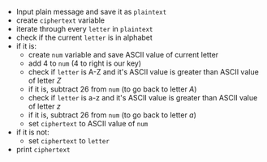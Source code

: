 * Input plain message and save it as `plaintext`
* create `ciphertext` variable
* iterate through every `letter` in `plaintext`
* check if the current `letter` is in alphabet
* if it is:
    * create `num` variable and save ASCII value of current letter
    * add 4 to `num` (4 to right is our key)
    * check if `letter` is A-Z and it's ASCII value is greater than ASCII value of letter *Z*
    * if it is, subtract 26 from `num` (to go back to letter *A*)
    * check if `letter` is a-z and it's ASCII value is greater than ASCII value of letter *z*
    * if it is, subtract 26 from `num` (to go back to letter *a*)
    * set `ciphertext` to ASCII value of `num`
* if it is not:
    * set `ciphertext` to `letter`
* print `ciphertext`
